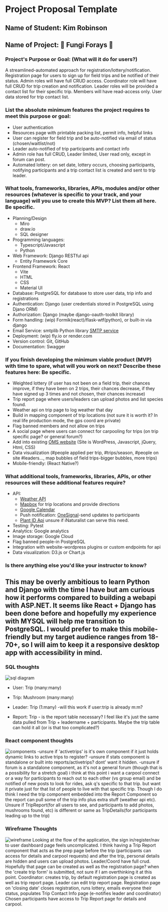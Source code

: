 # Project Proposal Template

## Name of Student: Kim Robinson

## Name of Project: 🍄 Fungi Forays 🍄

### Project's Purpose or Goal: (What will it do for users?)
A streamlined-automated approach for registration/lottery/notification.  Registration page for users to sign up for field trips and be notified of their status. Admin roles will have full CRUD access. Coordinator role will have full CRUD for trip creation and notification. Leader roles will be provided a contact list for their specific trip. Members will have read-access only. User data stored for trip contact list.

### List the absolute minimum features the project requires to meet this purpose or goal:
* User authentication
* Resources page with printable packing list, permit info, helpful links
* User can register for field trip and be auto-notified via email of status (chosen/waitlist/not)
* Leader auto-notified of trip participants and contact info
* Admin role has full CRUD, Leader limited, User read only, except in forum can post.
* Automated lottery: on set date, lottery occurs, choosing participants, notifying participants and a trip contact list is created and sent to trip leader.

### What tools, frameworks, libraries, APIs, modules and/or other resources (whatever is specific to your track, and your language) will you use to create this MVP? List them all here. Be specific.
* Planning/Design
  * Miro
  * draw.io
  * SQL designer
* Programming languages: 
  * Typescript/Javascript
  * Python
* Web Framework: Django RESTful api
  * Entity Framework Core
* Frontend Framework: React
  * Vite
  * HTML
  * CSS
  * Material UI
* Database: PostgreSQL for database to store user data, trip info and registrations
* Authentication: Django (user credentials stored in PostgreSQL using Djano ORM)
* Authorization: Django (maybe django-oauth-toolkit library)
* Form handling: (wip) Formik(react)/flask-wtf(python), or built-in via django
* Email Service: smtplib Python library [SMTP service](https://realpython.com/python-send-email/)
* Deployment: (wip) fly.io or render.com
* Version control: Git, GitHub
* Documentation: Swagger

### If you finish developing the minimum viable product (MVP) with time to spare, what will you work on next? Describe these features here: Be specific.
* Weighted lottery (if user has not been on a field trip, their chances improve, if they have been on 2 trips, their chances decrease, if they have signed up 3 times and not chosen, their chances increase)
* Trip report page where users/leaders can upload photos and list species found.
* Weather api on trip page to log weather that day
* Build in mapping component of trip locations (not sure it is worth it? In real life production mode, the gps coord are private)
* Flag banned members and not allow on trips
* A social page where users can connect for carpooling for trips (on trip specific page? or general forum?)
* Add into existing [OMS website](https://www.wildmushrooms.org/) (Site is WordPress, Javascript, jQuery, Html, CSS)
* Data visualization (#people applied per trip, #trips/season, #people on site #leaders..., map bubbles of field trips-bigger bubbles, more trips)
* Mobile-friendly: (React Native?)

### What additional tools, frameworks, libraries, APIs, or other resources will these additional features require?
* API: 
  * [Weather API](https://openweathermap.org/api)
  * [Mapbox](https://docs.mapbox.com/) for trip locations and provide directions
  * [Google Calendar](https://developers.google.com/calendar/api/guides/overview)
  * Push notification: [OneSignal](https://documentation.onesignal.com/reference/create-notification)-send updates to participants
  * [Plant ID Api](https://web.plant.id/plant-identification-api/) unsure if iNaturalist can serve this need.
* Testing: Pytest
* Analytics: Google analytics
* Image storage: Google Cloud
* Flag banned people-in PostgreSQL
* Integration with website-wordpress plugins or custom endpoints for api
* Data visualization: D3.js or Chart.js


### Is there anything else you'd like your instructor to know? 
This may be overly ambitious to learn Python and Django with the time I have but am curious how it performs compared to building a webapi with ASP.NET.  It seems like React + Django has been done before and hopefully my experience with MYSQL will help me transition to PostgreSQL.
I would prefer to make this mobile-friendly but my target audience ranges from 18-70+, so I will aim to keep it a responsive desktop app with accessibility in mind.
---------------------------------------------
### SQL thoughts
![sql diagram](./assets/diagrams/sql.png)
* User: Trip (many:many)
* Trip: Mushroom (many:many)
* Leader: Trip (1:many) -will this work if user:trip is already m:m?

* Report: Trip - is the report table necessary? I feel like it's just the same data pulled from Trip + leadername + participants.  Maybe the trip table can hold it all (or is that too complicated?)
### React component thoughts
![components](./assets/diagrams/component-diagram.drawio.svg)
-unsure if 'activetrips' is it's own component if it just holds dynamic links to active trips to register?
-unsure if stats component is standalone or built into reports/activetrips? dont' want it hidden.
-unsure if forum is a standalone component, as it's not a general forum (though that is a possibility for a stretch goal) i think at this point i want a carpool connect or a way for participants to reach out to each other (vs group email) and be notified of new posts to look for rides, ask q's specific to that trip. but want it private just for that list of people to live with that specific trip. Though I do think I need the trip component embedded into the Report Component so the report can pull some of the trip info plus extra stuff (weather api etc). Unsure if TripReport(for all users to see, and participants to add photos, mushrooms found, etc) is different or same as TripDetails(for participants leading up to the trip)
### Wireframe Thoughts
![wireframe](./assets/diagrams/wireframe.png)
Looking at the flow of the application, the sign in/register/nav to user dashboard page feels uncomplicated.
I think having a Trip Report component that acts as the prep page before the trip (participants can access for details and carpool requests) and after the trip, personal details are hidden and users can upload photos.  Leader/Coord have full crud. Hopefully that page can be created as well as the registration page? when the 'create trip form' is submitted, not sure if I am overthinking it at this point.
Coordinator: creates trip, by default registration page is created as well as trip report page.
Leader can edit trip report page.
Registration page on 'closing date' closes registration, runs lottery, emails everyone their status, populates Trip Contact Info page (e-notifies leader and coordinator)
Chosen participants have access to Trip Report page for details and carpool.
